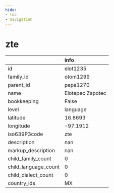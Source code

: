 ```yaml
---
hide:
- toc
- navigation
---
```

# zte
|                      | info             |
|:---------------------|:-----------------|
| id                   | elot1235         |
| family_id            | otom1299         |
| parent_id            | papa1270         |
| name                 | Elotepec Zapotec |
| bookkeeping          | False            |
| level                | language         |
| latitude             | 16.8693          |
| longitude            | -97.1912         |
| iso639P3code         | zte              |
| description          | nan              |
| markup_description   | nan              |
| child_family_count   | 0                |
| child_language_count | 0                |
| child_dialect_count  | 0                |
| country_ids          | MX               |